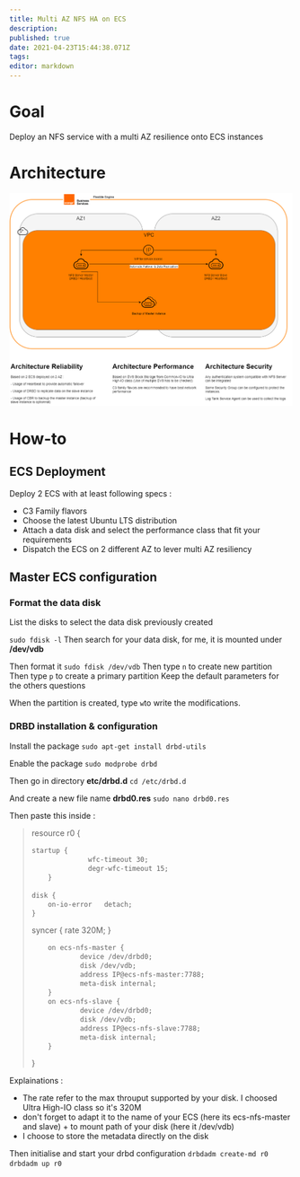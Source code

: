 ```yaml
---
title: Multi AZ NFS HA on ECS
description: 
published: true
date: 2021-04-23T15:44:38.071Z
tags: 
editor: markdown
---
```


# Goal
Deploy an NFS service with a multi AZ resilience onto ECS instances

# Architecture
![ecs_nfs_ha_architecture.png](/uploads/ecs_nfs_ha_architecture.png)

# How-to

## ECS Deployment
Deploy 2 ECS with at least following specs :
- C3 Family flavors
- Choose the latest Ubuntu LTS distribution
- Attach a data disk and select the performance class that fit your requirements
- Dispatch the ECS on 2 different AZ to lever multi AZ resiliency


## Master ECS configuration
### Format the data disk
List the disks to select the data disk previously created

`sudo fdisk -l`
Then search for your data disk, for me, it is mounted under **/dev/vdb**

Then format it 
`sudo fdisk /dev/vdb`
Then type `n` to create new partition
Then type `p` to create a primary partition
Keep the default parameters for the others questions

When the partition is created, type `w`to write the modifications.

### DRBD installation & configuration
Install the package 
`sudo apt-get install drbd-utils`

Enable the package 
`sudo modprobe drbd`

Then go in directory **etc/drbd.d**
`cd /etc/drbd.d`

And create a new file name  **drbd0.res**
`sudo nano drbd0.res`

Then paste this inside : 
> resource r0 {
>  
>     startup {
>                   wfc-timeout 30;
>                   degr-wfc-timeout 15;
>         }
>  
>     disk {
>         on-io-error   detach;
>     }
>  
>    syncer {
>       rate 320M;
>    }
>  
>         on ecs-nfs-master {
>                 device /dev/drbd0;
>                 disk /dev/vdb;
>                 address IP@ecs-nfs-master:7788;
>                 meta-disk internal;
>         }
>         on ecs-nfs-slave {
>                 device /dev/drbd0;
>                 disk /dev/vdb;
>                 address IP@ecs-nfs-slave:7788;
>                 meta-disk internal;
>         }
> }

Explainations : 
- The rate refer to the max throuput supported by your disk. I choosed Ultra High-IO class so it's 320M
- don't forget to adapt it to the name of your ECS (here its ecs-nfs-master and slave) + to mount path of your disk (here it /dev/vdb)
- I choose to store the metadata directly on the disk

Then initialise and start your drbd configuration 
`drbdadm create-md r0`
`drbdadm up r0`



